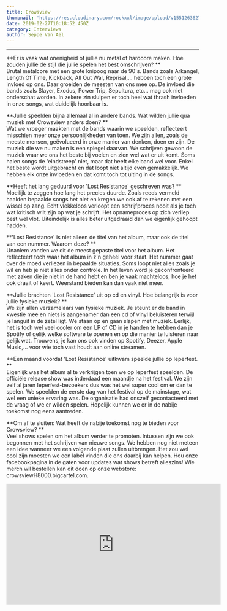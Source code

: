 ```yaml
---
title: Crowsview
thumbnail: 'https://res.cloudinary.com/rockxxl/image/upload/v1551263627/UjVFUHfF.jpg'
date: 2019-02-27T10:18:52.450Z
category: Interviews
author: Seppe Van Ael
---
```

- - -

**Er is vaak wat onenigheid of jullie nu metal of hardcore maken. Hoe zouden jullie de stijl die jullie spelen het best omschrijven?
**\
Brutal metalcore met een grote knipoog naar de 90's. Bands zoals Arkangel, Length Of Time, Kickback, All Out War, Reprisal,... hebben toch een grote invloed op ons. Daar groeiden de meesten van ons mee op. De invloed die bands zoals Slayer, Exodus, Power Trip, Sepultura, etc... mag ook niet onderschat worden. In zekere zin sluipen er toch heel wat thrash invloeden in onze songs, wat duidelijk hoorbaar is.

**Jullie speelden bijna allemaal al in andere bands. Wat wilden jullie qua muziek met Crowsview anders doen?
**\
Wat we vroeger maakten met de bands waarin we speelden, reflecteert misschien meer onze persoonlijkheden van toen. We zijn allen, zoals de meeste mensen, geëvolueerd in onze manier van denken, doen en zijn. De muziek die we nu maken is een spiegel daarvan. We schrijven gewoon de muziek waar we ons het beste bij voelen en zien wel wat er uit komt. Soms halen songs de 'eindstreep' niet, maar dat heeft elke band wel voor. Enkel het beste wordt uitgebracht en dat loopt niet altijd even gemakkelijk. We hebben elk onze invloeden en dat komt toch tot uiting in de songs.

**Heeft het lang geduurd voor 'Lost Resistance' geschreven was?
**\
Moeilijk te zeggen hoe lang het precies duurde. Zoals reeds vermeld haalden bepaalde songs het niet en kregen we ook af te rekenen met een wissel op zang. Echt vlekkeloos verloopt een schrijfproces nooit als je toch wat kritisch wilt zijn op wat je schrijft. Het opnameproces op zich verliep best wel vlot. Uiteindelijk is alles beter uitgedraaid dan we eigenlijk gehoopt hadden.

**'Lost Resistance' is niet alleen de titel van het album, maar ook de titel van een nummer. Waarom deze?
**\
Unaniem vonden we dit de meest gepaste titel voor het album. Het reflecteert toch waar het album in z'n geheel voor staat. Het nummer gaat over de moed verliezen in bepaalde situaties. Soms loopt niet alles zoals je wil en heb je niet alles onder controle. In het leven word je geconfronteerd met zaken die je niet in de hand hebt en ben je vaak machteloos, hoe je het ook draait of keert. Weerstand bieden kan dan vaak niet meer.

**Jullie brachten 'Lost Resistance' uit op cd en vinyl. Hoe belangrijk is voor jullie fysieke muziek?
**\
We zijn allen verzamelaars van fysieke muziek. Je steunt er de band in kwestie mee en niets is aangenamer dan een cd of vinyl beluisteren terwijl je languit in de zetel ligt. We staan op en gaan slapen met muziek. Eerlijk, het is toch wel veel cooler om een LP of CD in je handen te hebben dan je Spotify of gelijk welke software te openen en op die manier te luisteren naar gelijk wat. Trouwens, je kan ons ook vinden op Spotify, Deezer, Apple Music,... voor wie toch vast houdt aan online streamen.

**Een maand voordat 'Lost Resistance' uitkwam speelde jullie op Ieperfest. 
**\
Eigenlijk was het album al te verkrijgen toen we op Ieperfest speelden. De officiële release show was inderdaad een maandje na het festival. We zijn zelf al jaren Ieperfest-bezoekers dus was het wel super cool om er dan te spelen. We speelden de eerste dag van het festival op de mainstage, wat wel een unieke ervaring was. De organisatie had onszelf gecontacteerd met de vraag of we er wilden spelen. Hopelijk kunnen we er in de nabije toekomst nog eens aantreden.

**Om af te sluiten: Wat heeft de nabije toekomst nog te bieden voor Crowsview?
**\
Veel shows spelen om het album verder te promoten. Intussen zijn we ook begonnen met het schrijven van nieuwe songs. We hebben nog niet meteen een idee wanneer we een volgende plaat zullen uitbrengen. Het zou wel cool zijn moesten we een label vinden die ons daarbij kan helpen. Hou onze facebookpagina in de gaten voor updates wat shows betreft alleszins! Wie merch wil bestellen kan dit doen op onze webstore: crowsviewH8000.bigcartel.com.

<iframe width="560" height="315" src="https://www.youtube.com/embed/X-XAcg7odVA" frameborder="0" allow="accelerometer; autoplay; encrypted-media; gyroscope; picture-in-picture" allowfullscreen></iframe>

